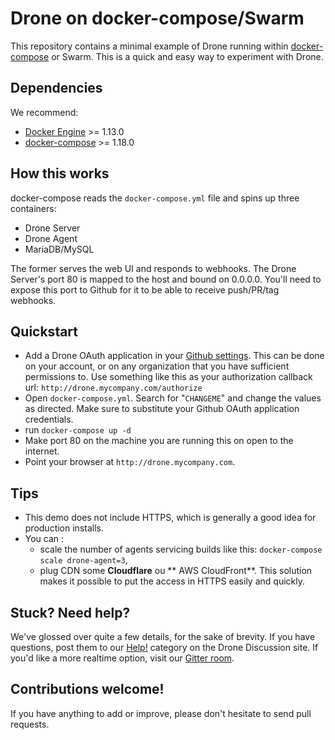 # Drone on docker-compose/Swarm

This repository contains a minimal example of Drone running within [docker-compose](https://docs.docker.com/compose/overview/) or Swarm. This is a quick and easy way to experiment with Drone.
  
## Dependencies

We recommend:

* [Docker Engine](https://docs.docker.com/engine/installation/) >= 1.13.0
* [docker-compose](https://docs.docker.com/compose/install/) >= 1.18.0

## How this works

docker-compose reads the `docker-compose.yml` file and spins up three containers:

* Drone Server
* Drone Agent
* MariaDB/MySQL

The former serves the web UI and responds to webhooks. The Drone Server's port 80 is mapped to the host and bound on 0.0.0.0. You'll need to expose this port to Github for it to be able to receive push/PR/tag webhooks.

## Quickstart

* Add a Drone OAuth application in your [Github settings](https://github.com/settings/profile). This can be done on your account, or on any organization that you have sufficient permissions to. Use something like this as your authorization callback url: `http://drone.mycompany.com/authorize`
* Open `docker-compose.yml`. Search for "`CHANGEME`" and change the values as directed. Make sure to substitute your Github OAuth application credentials.
* run `docker-compose up -d`
* Make port 80 on the machine you are running this on open to the internet.
* Point your browser at `http://drone.mycompany.com`.

## Tips

* This demo does not include HTTPS, which is generally a good idea for production installs.
* You can :
    * scale the number of agents servicing builds like this: `docker-compose scale drone-agent=3`,
    * plug CDN some **Cloudflare** ou ** AWS CloudFront**. This solution makes it possible to put the access in HTTPS easily and quickly.

## Stuck? Need help?

We've glossed over quite a few details, for the sake of brevity. If you have questions, post them to our [Help!](https://discuss.drone.io/c/help) category on the Drone Discussion site. If you'd like a more realtime option, visit our [Gitter room](https://gitter.im/drone/drone).

## Contributions welcome!

If you have anything to add or improve, please don't hesitate to send
pull requests.